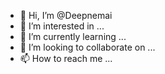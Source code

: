 - 👋 Hi, I’m @Deepnemai
- 👀 I’m interested in ...
- 🌱 I’m currently learning ...
- 💞️ I’m looking to collaborate on ...
- 📫 How to reach me ...

<!---
Deepnemai/Deepnemai is a ✨ special ✨ repository because its `README.md` (this file) appears on your GitHub profile.
You can click the Preview link to take a look at your changes.
--->
